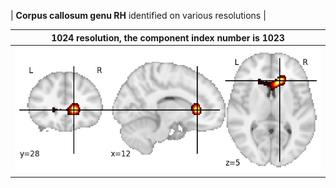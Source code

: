 


| **Corpus callosum genu RH** identified on various resolutions |

| 1024 resolution, the component index number is 1023|  
|:---:|  
| ![Component 1024](../1024/final/1023.jpg "From component 1024: Corpus callosum genu RH") |
